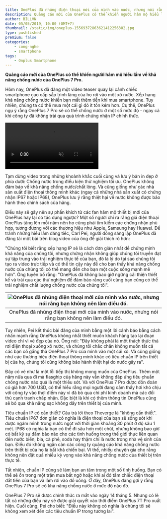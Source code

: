 ```yaml
---
title: OnePlus đã nhúng điện thoại mới của mình vào nước, nhưng nói rằng bạn không nên làm điều đó
description: Quảng cáo mới của OnePlus có thể khiến người hâm mộ hiểu lầm về khả năng chống nước của OnePlus 7 Pro.
author: BILLVN
date: 05/05/2019, 10:00 (GMT+7)
thumbnail: /static/img/oneplus-15569372863621412256382.jpg
type: pushlished
premium: false
categories:
    - cong-nghe
    - smartphone
tags:
    - Onplus Smartphone
---
```


**Quảng cáo mới của OnePlus có thể khiến người hâm mộ hiểu lầm về khả năng chống nước của OnePlus 7 Pro.**

Hôm nay, OnePlus đã đăng một video teaser quay lại cảnh chiếc smartphone cao cấp sắp trình làng của họ rơi vào một xô nước. Xếp hạng khả năng chống nước khiến bạn mất thêm tiền khi mua smartphone. Tuy nhiên, chúng ta có thể mua một cái gì đó ít tốn kém hơn. Cụ thể, OnePlus ngụ ý rằng OnePlus 7 Pro sẽ có thể chống nước ở một số mức độ - ngay cả khi công ty đã không trải qua quá trình chứng nhận IP chính thức.

<video controls muted src="{{site.baseurl}}/static/video/OnePlus_teaser.mp4"></video>

Tạm dừng video trong những khoảnh khắc cuối cùng và lưu ý bản in đẹp ở phía dưới: Chống nước trong điều kiện thử nghiệm tối ưu. OnePlus không đảm bảo về khả năng chống nước/chất lỏng. Và cũng giống như các nhà sản xuất điện thoại thông minh khác (ngay cả những nhà sản xuất có chứng nhận IP67 hoặc IP68), OnePlus lưu ý rằng thiệt hại về nước không được bảo hành theo chính sách của hãng.

Điều này sẽ gây nên sự phấn khích từ các fan hâm mộ thiết bị mới của OnePlus hay lại có tác dụng ngược? Một số người chỉ ra rằng giá điện thoại OnePlus tăng lên mỗi năm nên họ cũng phải tìm kiếm các chứng nhận phù hợp, tương đương với các thương hiệu như Apple, Samsung hay Huawei. Để tránh những hiểu lầm đáng tiếc, Carl Pei, người đồng sáng lập OnePlus đã đăng tải một bài trên blog video của ông để giải thích rõ hơn:

"Chúng tôi biết rằng xếp hạng IP sẽ là cách đơn giản nhất để chứng minh khả năng của chúng tôi, nhưng chứng nhận không giúp chúng tôi truyền đạt sự tập trung vào trải nghiệm thực tế của bạn, đó là lý do tại sao chúng tôi tạo ra video trực tiếp và có thể tin cậy này để cho bạn thấy khả năng chống nước của chúng tôi có thể mang đến cho bạn một cuộc sống mạnh mẽ hơn". Ông tuyên bố rằng: "OnePlus đã không bao giờ ngừng cải thiện thiết kế và trải qua các thử nghiệm để đảm bảo rằng cuối cùng bạn cũng có thể trải nghiệm chất lượng chống nước của chúng tôi".

|![OnePlus đã nhúng điện thoại mới của mình vào nước, nhưng nói rằng bạn không nên làm điều đó.]({{site.baseurl}}/static/img/oneplus-15569372863621412256382.jpg)|
|:--:|
|OnePlus đã nhúng điện thoại mới của mình vào nước, nhưng nói rằng bạn không nên làm điều đó.|


Tuy nhiên, Pei kết thúc bài đăng của mình bằng một lời cảnh báo bằng cách nhấn mạnh rằng OnePlus không nhất thiết muốn khách hàng tạo lại đoạn video chỉ vì vẻ đẹp của nó. Ông nói: "Đây không phải là một thách thức thả rơi điện thoại xuống xô nước, và chúng tôi chắc chắn không muốn tất cả các bạn cố gắng thả OnePlus 7 Pro của mình vào một cái xô. Và cũng giống như các thương hiệu điện thoại thông minh khác có tiêu chuẩn IP trên thiết bị của họ, chúng tôi cũng không bảo hành thiệt hại do nước gây ra".

Đây có vẻ như là một lỗi tiếp thị không mong muốn của OnePlus. Thêm một năm nữa qua đi mà flasghip của hãng này vẫn không đáp ứng tiêu chuẩn chống nước nào quả là một thiếu sót. Và với OnePlus 7 Pro được đồn đoán có giá hơn 700 USD, có thể hiểu rằng mọi người đang cảm thấy hơi khó chịu với công ty vào thời điểm này vì đã bỏ qua chi phí kinh doanh mà các đối thủ cạnh tranh chấp nhận. Đặc biệt là khi có thêm thông tin OnePlus cũng sẽ bỏ qua khả năng sạc không dây trên thiết bị của mình.


Tiêu chuẩn IP có cần thiết? Câu trả lời theo Theverge là "không cần thiết". Tiêu chuẩn IP67 đơn giản có nghĩa là điện thoại của bạn sẽ sống sót khi được ngâm mình trong nước ngọt với thời gian khoảng 30 phút ở độ sâu 1 mét. IP68 có nghĩa là bạn có thể đi sâu hơn một chút, nhưng không bao giờ có bất kỳ sự đảm bảo nào cho các tình huống trong thế giới thực liên quan đến nước biển, bia, cà phê, soda hay thậm chí là nước trong nhà vệ sinh của bạn. Điều đó không ngăn cản các công ty quảng cáo khả năng chống nước trên thiết bị của họ là bất khả chiến bại. Vì thế, nhiều chuyên gia cho rằng không nên đặt quá nhiều kỳ vọng vào khả năng chống nước của thiết bị trên thực tế.

Tất nhiên, chuẩn IP cũng sẽ làm bạn an tâm trong một số tình huống. Bạn có thể sẽ ổn trong một trận mưa bất ngờ hoặc khi ai đó tắm chiếc điện thoại đắt tiền của bạn và làm rơi vào đồ uống. Ở đây, OnePlus đang gợi ý rằng OnePlus 7 Pro sẽ có khả năng chống nước ở mức độ nào đó.

OnePlus 7 Pro sẽ được chính thức ra mắt vào ngày 14 tháng 5. Nhưng có lẽ tất cả những điều này sẽ được giải quyết vào thời điểm OnePlus 7T Pro xuất hiện. Cuối cùng, Pei cho biết: "Điều này không có nghĩa là chúng tôi sẽ không xem xét đến các tiêu chuẩn IP trong tương lai".
